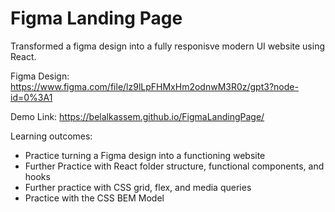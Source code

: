 # Figma Landing Page
Transformed a figma design into a fully responisve modern UI website using React.

Figma Design:
https://www.figma.com/file/lz9lLpFHMxHm2odnwM3R0z/gpt3?node-id=0%3A1

Demo Link: 
https://belalkassem.github.io/FigmaLandingPage/ 

Learning outcomes:
- Practice turning a Figma design into a functioning website
- Further Practice with React folder structure, functional components, and hooks
- Further practice with CSS grid, flex, and media queries
- Practice with the CSS BEM Model

